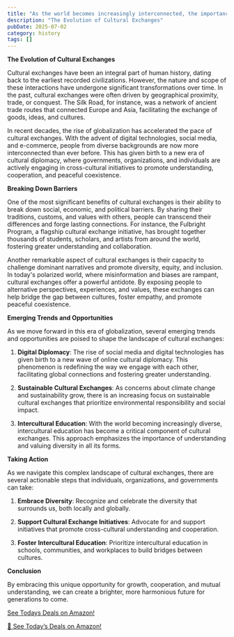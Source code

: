 ```yaml
---
title: "As the world becomes increasingly interconnected, the importance of cultural exchanges has never been more pronounced. Gone are the days when cultures were isolated and untouched by external influe..."
description: "The Evolution of Cultural Exchanges"
pubDate: 2025-07-02
category: history
tags: []
---
```


**The Evolution of Cultural Exchanges**

Cultural exchanges have been an integral part of human history, dating back to the earliest recorded civilizations. However, the nature and scope of these interactions have undergone significant transformations over time. In the past, cultural exchanges were often driven by geographical proximity, trade, or conquest. The Silk Road, for instance, was a network of ancient trade routes that connected Europe and Asia, facilitating the exchange of goods, ideas, and cultures.

In recent decades, the rise of globalization has accelerated the pace of cultural exchanges. With the advent of digital technologies, social media, and e-commerce, people from diverse backgrounds are now more interconnected than ever before. This has given birth to a new era of cultural diplomacy, where governments, organizations, and individuals are actively engaging in cross-cultural initiatives to promote understanding, cooperation, and peaceful coexistence.

**Breaking Down Barriers**

One of the most significant benefits of cultural exchanges is their ability to break down social, economic, and political barriers. By sharing their traditions, customs, and values with others, people can transcend their differences and forge lasting connections. For instance, the Fulbright Program, a flagship cultural exchange initiative, has brought together thousands of students, scholars, and artists from around the world, fostering greater understanding and collaboration.

Another remarkable aspect of cultural exchanges is their capacity to challenge dominant narratives and promote diversity, equity, and inclusion. In today's polarized world, where misinformation and biases are rampant, cultural exchanges offer a powerful antidote. By exposing people to alternative perspectives, experiences, and values, these exchanges can help bridge the gap between cultures, foster empathy, and promote peaceful coexistence.

**Emerging Trends and Opportunities**

As we move forward in this era of globalization, several emerging trends and opportunities are poised to shape the landscape of cultural exchanges:

1. **Digital Diplomacy**: The rise of social media and digital technologies has given birth to a new wave of online cultural diplomacy. This phenomenon is redefining the way we engage with each other, facilitating global connections and fostering greater understanding.

2. **Sustainable Cultural Exchanges**: As concerns about climate change and sustainability grow, there is an increasing focus on sustainable cultural exchanges that prioritize environmental responsibility and social impact.

3. **Intercultural Education**: With the world becoming increasingly diverse, intercultural education has become a critical component of cultural exchanges. This approach emphasizes the importance of understanding and valuing diversity in all its forms.

**Taking Action**

As we navigate this complex landscape of cultural exchanges, there are several actionable steps that individuals, organizations, and governments can take:

1. **Embrace Diversity**: Recognize and celebrate the diversity that surrounds us, both locally and globally.

2. **Support Cultural Exchange Initiatives**: Advocate for and support initiatives that promote cross-cultural understanding and cooperation.

3. **Foster Intercultural Education**: Prioritize intercultural education in schools, communities, and workplaces to build bridges between cultures.

**Conclusion**

By embracing this unique opportunity for growth, cooperation, and mutual understanding, we can create a brighter, more harmonious future for generations to come.

[ See Todays Deals on Amazon!](https://amzn.to/3UjsCWp)

[🛒 See Today’s Deals on Amazon!](https://amzn.to/3UjsCWp)
